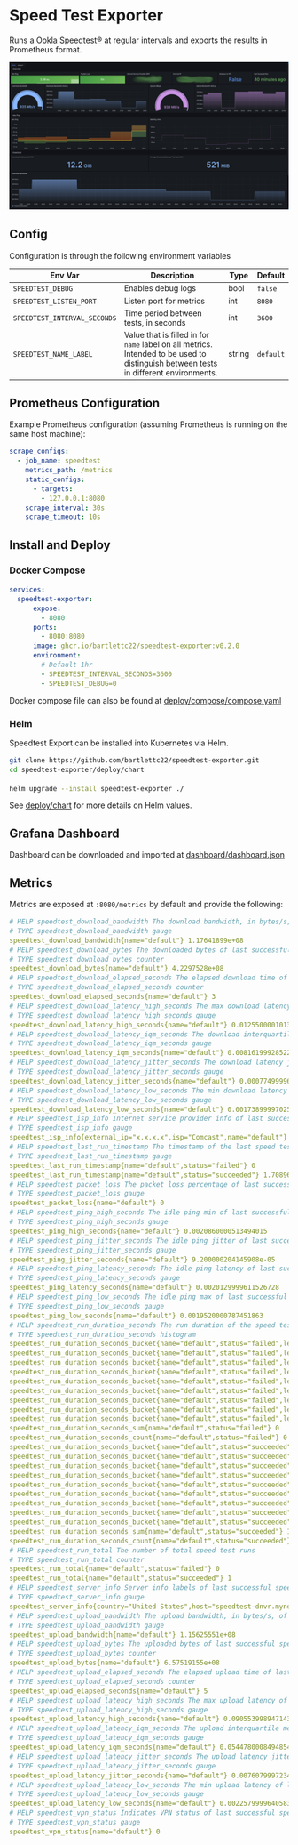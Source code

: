 # Speed Test Exporter
Runs a [Ookla Speedtest®](https://www.speedtest.net/) at regular intervals and exports the results in Prometheus format.

![dashboard screenshot](dashboard/dashboard.png "Speedtest Dashboard")

## Config
Configuration is through the following environment variables

|Env Var|Description|Type|Default|
|-|-|-|-|
|`SPEEDTEST_DEBUG`|Enables debug logs|bool|`false`|
|`SPEEDTEST_LISTEN_PORT`|Listen port for metrics|int|`8080`|
|`SPEEDTEST_INTERVAL_SECONDS`|Time period between tests, in seconds|int|`3600`|
|`SPEEDTEST_NAME_LABEL`|Value that is filled in for `name` label on all metrics.  Intended to be used to distinguish between tests in different environments.|string|`default`|

## Prometheus Configuration

Example Prometheus configuration (assuming Prometheus is running on the same host machine):

```yaml
scrape_configs:
  - job_name: speedtest
    metrics_path: /metrics
    static_configs:
      - targets:
        - 127.0.0.1:8080
    scrape_interval: 30s
    scrape_timeout: 10s
```

## Install and Deploy

### Docker Compose
```yaml
services:
  speedtest-exporter:
      expose:
        - 8080
      ports:
        - 8080:8080
      image: ghcr.io/bartlettc22/speedtest-exporter:v0.2.0
      environment:
        # Default 1hr
        - SPEEDTEST_INTERVAL_SECONDS=3600
        - SPEEDTEST_DEBUG=0
```

Docker compose file can also be found at [deploy/compose/compose.yaml](deploy/compose/compose.yaml)

### Helm
Speedtest Export can be installed into Kubernetes via Helm.

```bash
git clone https://github.com/bartlettc22/speedtest-exporter.git
cd speedtest-exporter/deploy/chart

helm upgrade --install speedtest-exporter ./
```

See [deploy/chart](deploy/chart) for more details on Helm values.

## Grafana Dashboard
Dashboard can be downloaded and imported at [dashboard/dashboard.json](dashboard/dashboard.json)

## Metrics
Metrics are exposed at `:8080/metrics` by default and provide the following:

```yaml
# HELP speedtest_download_bandwidth The download bandwidth, in bytes/s, of last successful speed test
# TYPE speedtest_download_bandwidth gauge
speedtest_download_bandwidth{name="default"} 1.17641899e+08
# HELP speedtest_download_bytes The downloaded bytes of last successful speed test
# TYPE speedtest_download_bytes counter
speedtest_download_bytes{name="default"} 4.2297528e+08
# HELP speedtest_download_elapsed_seconds The elapsed download time of last successful speed test
# TYPE speedtest_download_elapsed_seconds counter
speedtest_download_elapsed_seconds{name="default"} 3
# HELP speedtest_download_latency_high_seconds The max download latency of last successful speed test
# TYPE speedtest_download_latency_high_seconds gauge
speedtest_download_latency_high_seconds{name="default"} 0.012550000101327896
# HELP speedtest_download_latency_iqm_seconds The download interquartile mean latency of last successful speed test
# TYPE speedtest_download_latency_iqm_seconds gauge
speedtest_download_latency_iqm_seconds{name="default"} 0.0081619992852211
# HELP speedtest_download_latency_jitter_seconds The download latency jitter of last successful speed test
# TYPE speedtest_download_latency_jitter_seconds gauge
speedtest_download_latency_jitter_seconds{name="default"} 0.0007749999640509486
# HELP speedtest_download_latency_low_seconds The min download latency of last successful speed test
# TYPE speedtest_download_latency_low_seconds gauge
speedtest_download_latency_low_seconds{name="default"} 0.0017389999702572823
# HELP speedtest_isp_info Internet service provider info of last successful speed test
# TYPE speedtest_isp_info gauge
speedtest_isp_info{external_ip="x.x.x.x",isp="Comcast",name="default"} 1
# HELP speedtest_last_run_timestamp The timestamp of the last speed test
# TYPE speedtest_last_run_timestamp gauge
speedtest_last_run_timestamp{name="default",status="failed"} 0
speedtest_last_run_timestamp{name="default",status="succeeded"} 1.708965304e+09
# HELP speedtest_packet_loss The packet loss percentage of last successful speed test
# TYPE speedtest_packet_loss gauge
speedtest_packet_loss{name="default"} 0
# HELP speedtest_ping_high_seconds The idle ping min of last successful speed test
# TYPE speedtest_ping_high_seconds gauge
speedtest_ping_high_seconds{name="default"} 0.0020860000513494015
# HELP speedtest_ping_jitter_seconds The idle ping jitter of last successful speed test
# TYPE speedtest_ping_jitter_seconds gauge
speedtest_ping_jitter_seconds{name="default"} 9.200000204145908e-05
# HELP speedtest_ping_latency_seconds The idle ping latency of last successful speed test
# TYPE speedtest_ping_latency_seconds gauge
speedtest_ping_latency_seconds{name="default"} 0.0020129999611526728
# HELP speedtest_ping_low_seconds The idle ping max of last successful speed test
# TYPE speedtest_ping_low_seconds gauge
speedtest_ping_low_seconds{name="default"} 0.0019520000787451863
# HELP speedtest_run_duration_seconds The run duration of the speed tests
# TYPE speedtest_run_duration_seconds histogram
speedtest_run_duration_seconds_bucket{name="default",status="failed",le="0"} 0
speedtest_run_duration_seconds_bucket{name="default",status="failed",le="5"} 0
speedtest_run_duration_seconds_bucket{name="default",status="failed",le="10"} 0
speedtest_run_duration_seconds_bucket{name="default",status="failed",le="15"} 0
speedtest_run_duration_seconds_bucket{name="default",status="failed",le="20"} 0
speedtest_run_duration_seconds_bucket{name="default",status="failed",le="25"} 0
speedtest_run_duration_seconds_bucket{name="default",status="failed",le="30"} 0
speedtest_run_duration_seconds_bucket{name="default",status="failed",le="35"} 0
speedtest_run_duration_seconds_bucket{name="default",status="failed",le="+Inf"} 0
speedtest_run_duration_seconds_sum{name="default",status="failed"} 0
speedtest_run_duration_seconds_count{name="default",status="failed"} 0
speedtest_run_duration_seconds_bucket{name="default",status="succeeded",le="0"} 0
speedtest_run_duration_seconds_bucket{name="default",status="succeeded",le="5"} 0
speedtest_run_duration_seconds_bucket{name="default",status="succeeded",le="10"} 0
speedtest_run_duration_seconds_bucket{name="default",status="succeeded",le="15"} 1
speedtest_run_duration_seconds_bucket{name="default",status="succeeded",le="20"} 1
speedtest_run_duration_seconds_bucket{name="default",status="succeeded",le="25"} 1
speedtest_run_duration_seconds_bucket{name="default",status="succeeded",le="30"} 1
speedtest_run_duration_seconds_bucket{name="default",status="succeeded",le="35"} 1
speedtest_run_duration_seconds_bucket{name="default",status="succeeded",le="+Inf"} 1
speedtest_run_duration_seconds_sum{name="default",status="succeeded"} 10.214874283
speedtest_run_duration_seconds_count{name="default",status="succeeded"} 1
# HELP speedtest_run_total The number of total speed test runs
# TYPE speedtest_run_total counter
speedtest_run_total{name="default",status="failed"} 0
speedtest_run_total{name="default",status="succeeded"} 1
# HELP speedtest_server_info Server info labels of last successful speed test
# TYPE speedtest_server_info gauge
speedtest_server_info{country="United States",host="speedtest-dnvr.mynextlight.net",id="47683",ip="66.186.203.166",location="Denver, CO",name="default",port="8080",server_name="NextLight"} 1
# HELP speedtest_upload_bandwidth The upload bandwidth, in bytes/s, of last successful speed test
# TYPE speedtest_upload_bandwidth gauge
speedtest_upload_bandwidth{name="default"} 1.15625551e+08
# HELP speedtest_upload_bytes The uploaded bytes of last successful speed test
# TYPE speedtest_upload_bytes counter
speedtest_upload_bytes{name="default"} 6.57519155e+08
# HELP speedtest_upload_elapsed_seconds The elapsed upload time of last successful speed test
# TYPE speedtest_upload_elapsed_seconds counter
speedtest_upload_elapsed_seconds{name="default"} 5
# HELP speedtest_upload_latency_high_seconds The max upload latency of last successful speed test
# TYPE speedtest_upload_latency_high_seconds gauge
speedtest_upload_latency_high_seconds{name="default"} 0.09055399894714355
# HELP speedtest_upload_latency_iqm_seconds The upload interquartile mean latency of last successful speed test
# TYPE speedtest_upload_latency_iqm_seconds gauge
speedtest_upload_latency_iqm_seconds{name="default"} 0.0544780008494854
# HELP speedtest_upload_latency_jitter_seconds The upload latency jitter of last successful speed test
# TYPE speedtest_upload_latency_jitter_seconds gauge
speedtest_upload_latency_jitter_seconds{name="default"} 0.007607999723404646
# HELP speedtest_upload_latency_low_seconds The min upload latency of last successful speed test
# TYPE speedtest_upload_latency_low_seconds gauge
speedtest_upload_latency_low_seconds{name="default"} 0.002257999964058399
# HELP speedtest_vpn_status Indicates VPN status of last successful speed test
# TYPE speedtest_vpn_status gauge
speedtest_vpn_status{name="default"} 0
```
